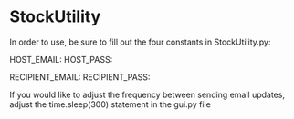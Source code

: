 # StockUtility
In order to use, be sure to fill out the four constants in StockUtility.py:

HOST_EMAIL:
HOST_PASS:

RECIPIENT_EMAIL:
RECIPIENT_PASS:

If you would like to adjust the frequency between sending email updates, adjust the time.sleep(300) statement in the gui.py file
